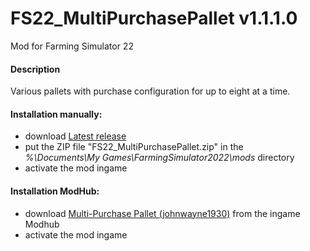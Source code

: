 # FS22_MultiPurchasePallet v1.1.1.0
Mod for Farming Simulator 22 

#### Description
Various pallets with purchase configuration for up to eight at a time.

#### Installation manually:
* download [Latest release](https://github.com/johnwayne1930/FS22_MultiPurchasePallet/releases/latest)
* put the ZIP file "FS22_MultiPurchasePallet.zip" in the  
_%\Documents\My Games\FarmingSimulator2022\mods_ directory
* activate the mod ingame

#### Installation ModHub:
* download [Multi-Purchase Pallet (johnwayne1930)](https://farming-simulator.com/mod.php?mod_id=241807) from the ingame Modhub
* activate the mod ingame
